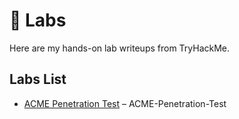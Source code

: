 # 🧪 Labs

Here are my hands-on lab writeups from TryHackMe.

## Labs List
- [ACME Penetration Test](./labs/Penetration-Test.md) – ACME-Penetration-Test


